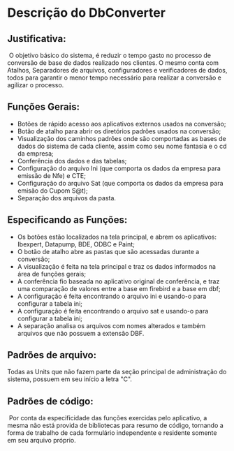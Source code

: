 # Descrição do DbConverter



## Justificativa:

​	O objetivo básico do sistema, é reduzir o tempo gasto no processo de conversão de base de dados realizado nos clientes. O mesmo conta com Atalhos, Separadores de arquivos, configuradores e verificadores de dados, todos para garantir o menor tempo necessário para realizar a conversão e agilizar o processo.

## Funções Gerais:

- Botões de rápido acesso aos aplicativos externos usados na conversão;
- Botão de atalho para abrir os diretórios padrões usados na conversão;
- Visualização dos caminhos padrões onde são comportadas as bases de dados do sistema de cada cliente, assim como seu nome fantasia e o cd da empresa;
- Conferência dos dados e das tabelas;
- Configuração do arquivo Ini (que comporta os dados da empresa para emissão de Nfe) e CTE;
- Configuração do arquivo Sat (que comporta os dados da empresa para emisão do Cupom S@t);
- Separação dos arquivos da pasta.

## Especificando as Funções:

- Os botões estão localizados na tela principal, e abrem os aplicativos: Ibexpert, Datapump, BDE, ODBC e Paint;
- O botão de atalho abre as pastas que são acessadas durante a conversão;
- A visualização é feita na tela principal e traz os dados informados na área de funções gerais;
- A conferência fio baseada no aplicativo original de conferência, e traz uma comparação de valores entre a base em firebird e a base em dbf;
- A configuração é feita encontrando o arquivo ini e usando-o para configurar a tabela ini;
- A configuração é feita encontrando o arquivo sat e usando-o para configurar a tabela ini;
- A separação analisa os arquivos com nomes alterados e também arquivos que não possuem a extensão DBF.

## Padrões de arquivo:

Todas as Units que não fazem parte da seção principal de administração do sistema, possuem em seu início a letra "C". 

## Padrões de código:

​	Por conta da especificidade das funções exercidas pelo aplicativo, a mesma não está provida de bibliotecas para resumo de código, tornando a forma de trabalho de cada formulário independente e residente somente em seu arquivo próprio.
